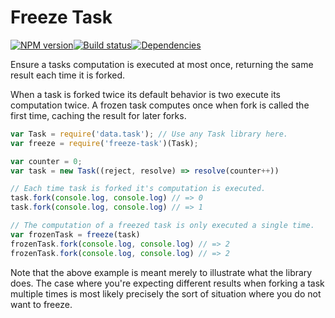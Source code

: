 # Freeze Task
[![NPM version](http://img.shields.io/npm/v/freeze-task.svg?style=flat-square)](https://www.npmjs.com/package/freeze-task)[![Build status](http://img.shields.io/travis/jwoudenberg/freeze-task/master.svg?style=flat-square)](https://travis-ci.org/jwoudenberg/freeze-task)[![Dependencies](https://img.shields.io/david/jwoudenberg/freeze-task.svg?style=flat-square)](https://david-dm.org/jwoudenberg/freeze-task)

Ensure a tasks computation is executed at most once, returning the same result each time it is forked.

When a task is forked twice its default behavior is two execute its computation twice.
A frozen task computes once when fork is called the first time, caching the result for later forks.

```js
var Task = require('data.task'); // Use any Task library here.
var freeze = require('freeze-task')(Task);

var counter = 0;
var task = new Task((reject, resolve) => resolve(counter++))

// Each time task is forked it's computation is executed.
task.fork(console.log, console.log) // => 0
task.fork(console.log, console.log) // => 1

// The computation of a freezed task is only executed a single time.
var frozenTask = freeze(task)
frozenTask.fork(console.log, console.log) // => 2
frozenTask.fork(console.log, console.log) // => 2
```

Note that the above example is meant merely to illustrate what the library does.
The case where you're expecting different results when forking a task multiple times is most likely precisely the sort of situation where you do not want to freeze.
